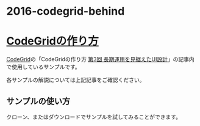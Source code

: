 2016-codegrid-behind
==========

# [CodeGridの作り方](https://app.codegrid.net/series/2015-how-to-manage-codegrid)

[CodeGrid](http://www.codegrid.net/)の「CodeGridの作り方 [第3回 長期運用を見据えたUI設計](https://app.codegrid.net/entry/codegrid-behind)」の記事内で使用しているサンプルです。

各サンプルの解説については上記記事をご確認ください。

## サンプルの使い方

クローン、またはダウンロードでサンプルを試してみることができます。
